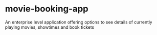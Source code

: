 # movie-booking-app
An enterprise level application offering options to see details of currently playing movies, showtimes and book tickets
